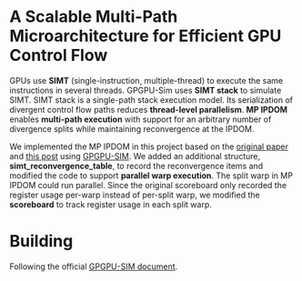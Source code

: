 # A Scalable Multi-Path Microarchitecture for Efficient GPU Control Flow

GPUs use **SIMT** (single-instruction, multiple-thread) to execute the same instructions in several threads. GPGPU-Sim uses **SIMT stack** to simulate SIMT. SIMT stack is a single-path stack execution model. Its serialization of divergent control flow paths reduces **thread-level parallelism**. **MP IPDOM** enables **multi-path execution** with support for an arbitrary number of divergence splits while maintaining reconvergence at the IPDOM. 

We implemented the MP IPDOM in this project based on the [original paper](https://people.ece.ubc.ca/~aamodt/publications/papers/eltantawy.hpca2014.pdf) and [this post](https://www.zhihu.com/question/612490213) using [GPGPU-SIM](https://github.com/gpgpu-sim/gpgpu-sim_distribution). We added an additional structure, **simt_reconvergence_table**, to record the reconvergence items and modified the code to support **parallel warp execution**. The split warp in MP IPDOM could run parallel. Since the original scoreboard only recorded the register usage per-warp instead of per-split warp, we modified the **scoreboard** to track register usage in each split warp.

# Building

Following the official [GPGPU-SIM document](https://github.com/gpgpu-sim/gpgpu-sim_distribution).

